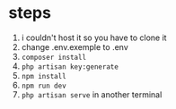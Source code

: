 # steps
1. i couldn't host it so you have to clone it
1. change .env.exemple to .env
1. `composer install`
1. `php artisan key:generate`
1. `npm install`
1. `npm run dev`
1. `php artisan serve` in another terminal
